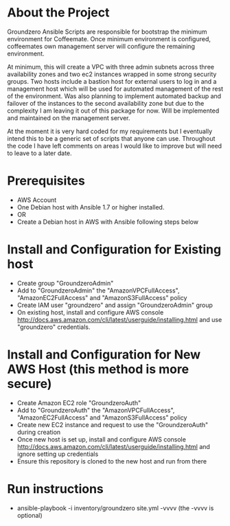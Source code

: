 # About the Project

Groundzero Ansible Scripts are responsible for bootstrap the minimum environment for Coffeemate. Once minimum environment is configured, coffeemates own management server will configure the remaining environment.

At minimum, this will create a VPC with three admin subnets across three availability zones and two ec2 instances wrapped in some strong security groups. Two hosts include a bastion host for external users to log in
and a management host which will be used for automated management of the rest of the environment. Was also planning to implement automated backup and failover of the instances to the second availability zone but
due to the complexity I am leaving it out of this package for now. Will be implemented and maintained on the management server.

At the moment it is very hard coded for my requirements but I eventually intend this to be a generic set of scripts that anyone can use. Throughout the code I have left comments on areas I would like to improve
but will need to leave to a later date.

# Prerequisites

* AWS Account
* One Debian host with Ansible 1.7 or higher installed.
* OR
* Create a Debian host in AWS with Ansible following steps below

# Install and Configuration for Existing host

* Create group "GroundzeroAdmin"
* Add to "GroundzeroAdmin" the "AmazonVPCFullAccess", "AmazonEC2FullAccess" and "AmazonS3FullAccess" policy
* Create IAM user "groundzero" and assign "GroundzeroAdmin" group
* On existing host, install and configure AWS console http://docs.aws.amazon.com/cli/latest/userguide/installing.html and use "groundzero" credentials.

# Install and Configuration for New AWS Host (this method is more secure)

* Create Amazon EC2 role "GroundzeroAuth"
* Add to "GroundzeroAuth" the "AmazonVPCFullAccess", "AmazonEC2FullAccess" and "AmazonS3FullAccess" policy
* Create new EC2 instance and request to use the "GroundzeroAuth" during creation
* Once new host is set up, install and configure AWS console http://docs.aws.amazon.com/cli/latest/userguide/installing.html and ignore setting up credentials
* Ensure this repository is cloned to the new host and run from there

# Run instructions

* ansible-playbook -i inventory/groundzero site.yml -vvvv (the -vvvv is optional)
